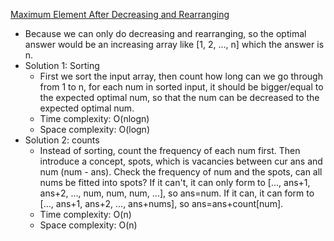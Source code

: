 [Maximum Element After Decreasing and Rearranging](https://leetcode.com/problems/maximum-element-after-decreasing-and-rearranging/description/)  

- Because we can only do decreasing and rearranging, so the optimal answer would be an increasing array like [1, 2, ..., n] which the answer is n.
- Solution 1: Sorting
    -  First we sort the input array, then count how long can we go through from 1 to n, for each num in sorted input, it should be bigger/equal to the expected optimal num, so that the num can be decreased to the expected optimal num.
    - Time complexity: O(nlogn)
    - Space complexity: O(logn)
- Solution 2: counts
    - Instead of sorting, count the frequency of each num first. Then introduce a concept, spots, which is vacancies between cur ans and num (num - ans). Check the frequency of num and the spots, can all nums be fitted into spots? If it can't, it can only form to [..., ans+1, ans+2, ..., num, num, num, ...], so ans=num. If it can, it can form to [..., ans+1, ans+2, ..., ans+nums], so ans=ans+count[num].
    - Time complexity: O(n)
    - Space complexity: O(n)